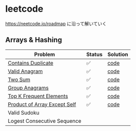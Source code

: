 # leetcode

https://neetcode.io/roadmap に沿って解いていく

## Arrays & Hashing
| Problem                                                                                       | Status | Solution                                         |
|-----------------------------------------------------------------------------------------------|--|--------------------------------------------------|
| [Contains Duplicate](https://leetcode.com/problems/contains-duplicate/description/)           | ✅ | [code](217-ContainsDuplicate/solution.py)        |
| [Valid Anagram](https://leetcode.com/problems/valid-anagram/description/)                     | ✅ | [code](242-ValidAnagram/solution.py)             |
| [Two Sum](https://leetcode.com/problems/two-sum/)                                             | ✅ | [code](1-TwoSum/solution.py)                     |
| [Group Anagrams](https://leetcode.com/problems/group-anagrams/description/)                   | ✅ | [code](49-GroupAnagrams/solution.py)             |
| [Top K Frequent Elements](https://leetcode.com/problems/top-k-frequent-elements/description/) | ✅ | [code](347-TopKFrequentElements/solution.py)     |
| [Product of Array Except Self](https://leetcode.com/problems/product-of-array-except-self/description/) | ✅ | [code](238-ProductofArrayExceptSelf/solution.py) |
| Valid Sudoku                                                                                  |  |                                                  |
| Logest Consecutive Sequence                                                                   |  |                                                  |
